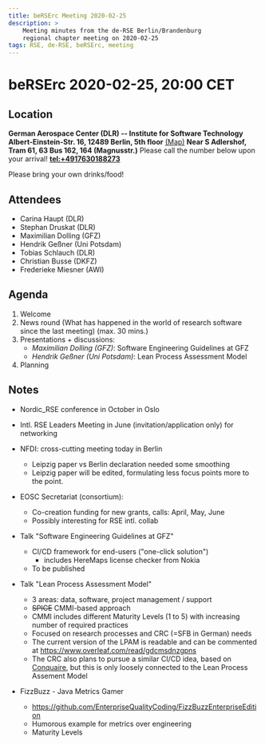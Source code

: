 ```yaml
---
title: beRSErc Meeting 2020-02-25
description: >
    Meeting minutes from the de-RSE Berlin/Brandenburg
    regional chapter meeting on 2020-02-25
tags: RSE, de-RSE, beRSErc, meeting
---
```


# beRSErc 2020-02-25, 20:00 CET

## Location

**German Aerospace Center (DLR) -- Institute for Software Technology**
**Albert-Einstein-Str. 16, 12489 Berlin, 5th floor** [(Map)](https://osm.org/go/0MbDqmAI--?layers=T&m=&node=1301706434)
**Near S Adlershof, Tram 61, 63 Bus 162, 164 (Magnusstr.)**
Please call the number below upon your arrival!
**<tel:+4917630188273>**

Please bring your own drinks/food!

## Attendees

- Carina Haupt (DLR)
- Stephan Druskat (DLR)
- Maximilian Dolling (GFZ)
- Hendrik Geßner (Uni Potsdam)
- Tobias Schlauch (DLR)
- Christian Busse (DKFZ)
- Frederieke Miesner (AWI)

## Agenda

1. Welcome
2. News round (What has happened in the world of research software since the last meeting) (max. 30 mins.)
3. Presentations + discussions:
    * *Maximilian Dolling (GFZ)*: Software Engineering Guidelines at GFZ 
    * *Hendrik Geßner (Uni Potsdam)*: Lean Process Assessment Model
4. Planning

## Notes

- Nordic_RSE conference in October in Oslo
- Intl. RSE Leaders Meeting in June (invitation/application only) for networking
- NFDI: cross-cutting meeting today in Berlin
    - Leipzig paper vs Berlin declaration needed some smoothing
    - Leipzig paper will be edited, formulating less focus points more to the point.
- EOSC Secretariat (consortium):
    - Co-creation funding for new grants, calls: April, May, June
    - Possibly interesting for RSE intl. collab

- Talk "Software Engineering Guidelines at GFZ"
    - CI/CD framework for end-users ("one-click solution")
        - includes HereMaps license checker from Nokia
    - To be published
- Talk "Lean Process Assessment Model"
    - 3 areas: data, software, project management / support
    - ~~SPICE~~ CMMI-based approach
    - CMMI includes different Maturity Levels (1 to 5) with increasing number of required practices
    - Focused on research processes and CRC (=SFB in German) needs
    - The current version of the LPAM is readable and can be commented at https://www.overleaf.com/read/gdcmsdnzgpns
    - The CRC also plans to pursue a similar CI/CD idea, based on [Conquaire](https://conquaire.uni-bielefeld.de/), but this is only loosely connected to the Lean Process Assement Model
- FizzBuzz - Java Metrics Gamer
    - https://github.com/EnterpriseQualityCoding/FizzBuzzEnterpriseEdition
    - Humorous example for metrics over engineering
    - Maturity Levels
